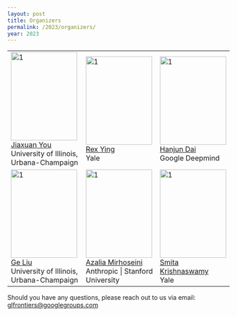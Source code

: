 ```yaml
---
layout: post
title: Organizers
permalink: /2023/organizers/
year: 2023
---
```


<table>
  <tr>
    <td> 
      <img src="/images/people/JiaxuanYou2.jpg?raw=true" alt="1" width=150px height=200px><br/>
      <a href="https://cs.stanford.edu/~jiaxuan/">Jiaxuan You</a><br/>
      University of Illinois, Urbana-Champaign
    </td>
    <td> 
      <img src="/images/people/RexYing.jpg?raw=true" alt="1" width=150px height=200px><br/>
      <a href="https://cs.stanford.edu/~rexy/">Rex Ying</a><br/>
      Yale
    </td>
    <td> 
      <img src="/images/people/HanjunDai.jpg?raw=true" alt="1" width=150px height=200px><br/>
      <a href="https://hanjun-dai.github.io/">Hanjun Dai</a><br/>
      Google Deepmind
    </td>
  </tr>
  <tr>
    <td> 
      <img src="/images/people/GeLiu.jpg?raw=true" alt="1" width=150px height=200px><br/>
      <a href="https://people.csail.mit.edu/geliu/">Ge Liu</a><br/>
      University of Illinois, Urbana-Champaign
    </td>
    <td> 
      <img src="/images/people/Azalia.jpg?raw=true" alt="1" width=150px height=200px><br/>
      <a href="http://azaliamirhoseini.com/">Azalia Mirhoseini</a><br/>
      Anthropic | Stanford University
    </td>
    <td> 
      <img src="/images/people/Smita.jpg?raw=true" alt="1" width=150px height=200px><br/>
      <a href="https://medicine.yale.edu/profile/smita-krishnaswamy/">Smita Krishnaswamy</a><br/>
      Yale
    </td>
  </tr> 
</table>


Should you have any questions, please reach out to us via email:<br>
[glfrontiers@googlegroups.com](mailto:glfrontiers@googlegroups.com)

